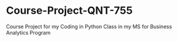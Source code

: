 # Course-Project-QNT-755
Course Project for my Coding in Python Class in my MS for Business Analytics Program
